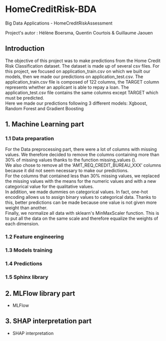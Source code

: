 # HomeCreditRisk-BDA
Big Data Applications - HomeCreditRiskAssessment

Project's autor : Hélène Boersma, Quentin Courtois & Guillaume Jaouen

## Introduction

The objective of this project was to make predictions from the Home Credit Risk Classification dataset. The dataset is made up of several csv files. For this project, we focused on application_train.csv on which we built our models, then we made our predictions on application_test.csv. The application_train.csv file is composed of 122 columns, the TARGET column represents whether an applicant is able to repay a loan. The application_test.csv file contains the same columns except TARGET which must be predicted. <br>
Here we made our predictions following 3 different models: Xgboost, Random Forest and Gradient Boosting

## 1. Machine Learning part

### 1.1  Data preparation

For the Data preprocessing part, there were a lot of columns with missing values. We therefore decided to remove the columns containing more than 30% of missing values thanks to the function missing_values (). <br>
We also chose to remove all the ‘AMT_REQ_CREDIT_BUREAU_XXX’ columns because it did not seem necessary to make our predictions. <br>
For the columns that contained less than 30% missing values, we replaced the missing values with the means for the numeric values and with a new categorical value for the qualitative values. <br>
In addition, we made dummies on categorical values. In fact, one-hot encoding allows us to assign binary values to categorical data. Thanks to this, better predictions can be made because one value is not given more weight than another. <br>
Finally, we normalize all data with sklearn's MinMaxScaler function. This is to put all the data on the same scale and therefore equalize the weights of each dimension. <br> 


### 1.2 Feature engineering


### 1.3 Models training 


### 1.4 Predictions


### 1.5 Sphinx library


## 2. MLFlow library part

- MLFlow

## 3. SHAP interpretation part

- SHAP interpretation
